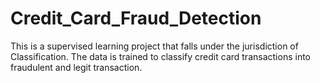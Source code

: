# Credit_Card_Fraud_Detection

This is a supervised learning project that falls under the jurisdiction of Classification. The data is trained to classify credit card transactions into fraudulent and legit transaction.
